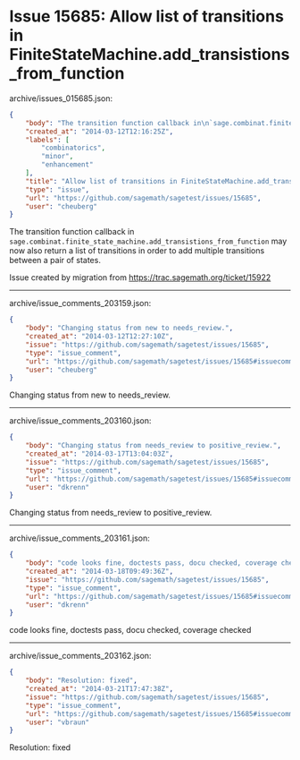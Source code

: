 # Issue 15685: Allow list of transitions in FiniteStateMachine.add_transistions_from_function

archive/issues_015685.json:
```json
{
    "body": "The transition function callback in\n`sage.combinat.finite_state_machine.add_transistions_from_function`\nmay now also return a list of transitions in order to add multiple\ntransitions between a pair of states.\n\n\nIssue created by migration from https://trac.sagemath.org/ticket/15922\n\n",
    "created_at": "2014-03-12T12:16:25Z",
    "labels": [
        "combinatorics",
        "minor",
        "enhancement"
    ],
    "title": "Allow list of transitions in FiniteStateMachine.add_transistions_from_function",
    "type": "issue",
    "url": "https://github.com/sagemath/sagetest/issues/15685",
    "user": "cheuberg"
}
```
The transition function callback in
`sage.combinat.finite_state_machine.add_transistions_from_function`
may now also return a list of transitions in order to add multiple
transitions between a pair of states.


Issue created by migration from https://trac.sagemath.org/ticket/15922





---

archive/issue_comments_203159.json:
```json
{
    "body": "Changing status from new to needs_review.",
    "created_at": "2014-03-12T12:27:10Z",
    "issue": "https://github.com/sagemath/sagetest/issues/15685",
    "type": "issue_comment",
    "url": "https://github.com/sagemath/sagetest/issues/15685#issuecomment-203159",
    "user": "cheuberg"
}
```

Changing status from new to needs_review.



---

archive/issue_comments_203160.json:
```json
{
    "body": "Changing status from needs_review to positive_review.",
    "created_at": "2014-03-17T13:04:03Z",
    "issue": "https://github.com/sagemath/sagetest/issues/15685",
    "type": "issue_comment",
    "url": "https://github.com/sagemath/sagetest/issues/15685#issuecomment-203160",
    "user": "dkrenn"
}
```

Changing status from needs_review to positive_review.



---

archive/issue_comments_203161.json:
```json
{
    "body": "code looks fine, doctests pass, docu checked, coverage checked",
    "created_at": "2014-03-18T09:49:36Z",
    "issue": "https://github.com/sagemath/sagetest/issues/15685",
    "type": "issue_comment",
    "url": "https://github.com/sagemath/sagetest/issues/15685#issuecomment-203161",
    "user": "dkrenn"
}
```

code looks fine, doctests pass, docu checked, coverage checked



---

archive/issue_comments_203162.json:
```json
{
    "body": "Resolution: fixed",
    "created_at": "2014-03-21T17:47:38Z",
    "issue": "https://github.com/sagemath/sagetest/issues/15685",
    "type": "issue_comment",
    "url": "https://github.com/sagemath/sagetest/issues/15685#issuecomment-203162",
    "user": "vbraun"
}
```

Resolution: fixed
